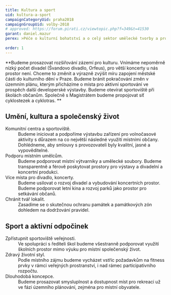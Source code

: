 ```yaml
---
title: Kultura a sport
uid: kultura-a-sport
campaignCategoryUid: praha2018
campaignGroupUid: volby-2018
# approved: https://forum.pirati.cz/viewtopic.php?f=349&t=41530
garant: daniel.mazur
perex: >Péče o kulturní bohatství a o celý sektor umělecké tvorby a produkce potřebuje dlouhodobě stabilní podpůrné prostředí. Budeme navazovat na dříve provedenou dobrou práci, aktualizovat koncepci podpory umění a integrovat ji do plánování rozvoje městské části.  
  
order: 1
---
```


**Budeme prosazovat rozšiřování zázemí pro kulturu. Vnímáme nepoměrně nízký počet divadel (Švandovo divadlo, Orfeus), pro větší koncerty u nás prostor není. Chceme to změnit a výrazně zvýšit míru zapojení městské části do kulturního dění v Praze. Budeme bránit pokračování změn v územním plánu, kterým přicházíme o místa pro aktivní sportování ve prospěch další developerské výstavby. Budeme otevírat sportoviště při školách občanům. Společně s Magistrátem budeme propojovat síť cyklostezek a cyklotras.
**

## Umění, kultura a společenský život

<dl class="c-program-key-point-list">
    <dt>Komunitní centra a sportoviště.</dt>
    <dd>Budeme iniciovat a podpoříme výstavbu zařízení pro volnočasové aktivity s důrazem na co největší následné využití místními občany. Dohlédneme, aby smlouvy s provozovateli byly kvalitní, jasné a vypověditelné.</dd>
    <dt>Podporu místním umělcům.</dt>
    <dd>Budeme podporovat místní výtvarníky a umělecké soubory. Budeme transparentně a férově poskytovat prostory pro výstavy a divadelní a koncertní produkci.</dd>
    <dt>Více místa pro divadlo, koncerty.</dt>
    <dd>Budeme usilovat o rozvoj divadel a vybudování koncertních prostor. Budeme podporovat letní kina a rozvoj parků jako prostor pro setkávání občanů.</dd>
    <dt>Chránit tvář lokalit.</dt>
    <dd>Zasadíme se o skutečnou ochranu památek a památkových zón dohledem na dodržování pravidel.
</dd>
</dl>

## Sport a aktivní odpočinek

<dl class="c-program-key-point-list">
    <dt>Zpřístupnit sportoviště veřejnosti.</dt>
    <dd>Ve spolupráci s řediteli škol budeme všestranně podporovat využití školních prostor mimo výuku pro místní společenský život.</dd>
    <dt>Zdravý životní styl.</dt>
    <dd>Podle místního zájmu budeme vycházet vstříc požadavkům na fitness prvky v rámci veřejných prostranství, i nad rámec participativního rozpočtu.</dd>
    <dt>Dlouhodobá koncepce.</dt>
    <dd>Budeme prosazovat smysluplnost a dostupnost míst pro rekreaci už ve fázi územního plánování, zejména pro místní obyvatele.</dd>
</dl>


